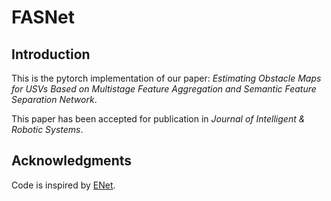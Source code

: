 # FASNet


## Introduction
This is the pytorch implementation of our paper: *Estimating Obstacle Maps for USVs Based on Multistage Feature Aggregation and Semantic Feature Separation Network*.

This paper has been accepted for publication in *Journal of Intelligent & Robotic Systems*.

## Acknowledgments
Code is inspired by [ENet](https://github.com/davidtvs/PyTorch-ENet).

